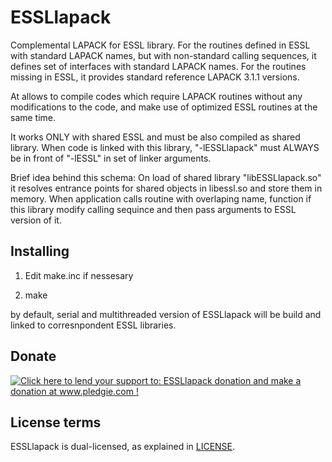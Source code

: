 ESSLlapack
==========

Complemental LAPACK for ESSL library.
For the routines defined in ESSL with standard LAPACK names, but with non-standard
calling sequences, it defines set of interfaces with standard LAPACK names.
For the routines missing in ESSL, it provides standard reference LAPACK 3.1.1 versions.

At allows to compile codes which require LAPACK routines without any modifications to the code,
and make use of optimized ESSL routines at the same time.

It works ONLY with shared ESSL and must be also compiled as shared library.
When code is linked with this library, "-lESSLlapack" must ALWAYS be in front of "-lESSL"
in set of linker arguments.

Brief idea behind this schema:
On load of shared library "libESSLlapack.so" it resolves entrance points for shared objects 
in libessl.so and store them in memory. When application calls routine with overlaping name, 
function if this library modify calling sequince and then pass arguments to ESSL version of it.

Installing
----------
1) Edit make.inc if nessesary

2) make

by default, serial and multithreaded version of ESSLlapack will be build and linked to corresnpondent ESSL libraries.

Donate
------
<a href='http://www.pledgie.com/campaigns/19516'><img alt='Click here to lend your support to: ESSLlapack donation and make a donation at www.pledgie.com !' src='http://www.pledgie.com/campaigns/19516.png?skin_name=chrome' border='0' /></a>

License terms
-------------
ESSLlapack is dual-licensed, as explained in [LICENSE](LICENSE).

